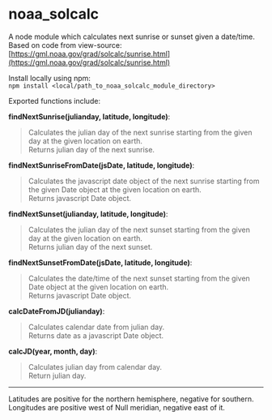 # noaa_solcalc
A node module which calculates next sunrise or sunset given a date/time.  
Based on code from view-source: [https://gml.noaa.gov/grad/solcalc/sunrise.html](https://gml.noaa.gov/grad/solcalc/sunrise.html)

Install locally using npm:<br>
`npm install <local/path_to_noaa_solcalc_module_directory>`

Exported functions include:

**findNextSunrise(julianday, latitude, longitude)**:
> Calculates the julian day of the next sunrise
starting from the given day at the given location on earth.  
Returns julian day of the next sunrise.

**findNextSunriseFromDate(jsDate, latitude, longitude)**:
> Calculates the javascript date object of the next sunrise
starting from the given Date object at the given location on earth.  
Returns javascript Date object.

**findNextSunset(julianday, latitude, longitude)**:
> Calculates the julian day of the next sunset
starting from the given day at the given location on earth.  
Returns julian day of the next sunset.

**findNextSunsetFromDate(jsDate, latitude, longitude)**:
> Calculates the date/time of the next sunset
starting from the given Date object at the given location on earth.  
Returns javascript Date object.

**calcDateFromJD(julianday)**:
> Calculates calendar date from julian day.  
Returns date as a javascript Date object.

**calcJD(year, month, day)**:
> Calculates julian day from calendar day.  
Return julian day.

---

Latitudes are positive for the northern hemisphere, negative for southern.  
Longitudes  are positive west of Null meridian, negative east of it.
